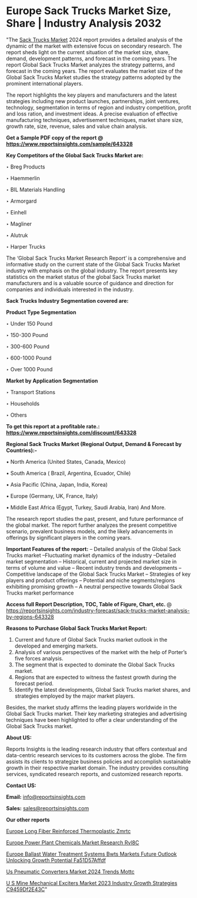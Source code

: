 # Europe Sack Trucks Market Size, Share | Industry Analysis 2032

"The <a href=https://www.reportsinsights.com/sample/643328>Sack Trucks Market</a> 2024 report provides a detailed analysis of the dynamic of the market with extensive focus on secondary research. The report sheds light on the current situation of the market size, share, demand, development patterns, and forecast in the coming years. The report Global Sack Trucks Market analyzes the strategy patterns, and forecast in the coming years. The report evaluates the market size of the Global Sack Trucks Market studies the strategy patterns adopted by the prominent international players.

The report highlights the key players and manufacturers and the latest strategies including new product launches, partnerships, joint ventures, technology, segmentation in terms of region and industry competition, profit and loss ration, and investment ideas. A precise evaluation of effective manufacturing techniques, advertisement techniques, market share size, growth rate, size, revenue, sales and value chain analysis.

<strong>Get a Sample PDF copy of the report @ <a href=https://www.reportsinsights.com/sample/643328 style=color:#0000ff;>https://www.reportsinsights.com/sample/643328</a></strong>

<strong>Key Competitors of the Global Sack Trucks Market are:</strong>

‣ Breg Products

‣ Haemmerlin

‣ BIL Materials Handling

‣ Armorgard

‣ Einhell

‣ Magliner

‣ Alutruk

‣ Harper Trucks

The ‘Global Sack Trucks Market Research Report’ is a comprehensive and informative study on the current state of the Global Sack Trucks Market industry with emphasis on the global industry. The report presents key statistics on the market status of the global Sack Trucks market manufacturers and is a valuable source of guidance and direction for companies and individuals interested in the industry.

<strong>Sack Trucks Industry Segmentation covered are:</strong>

<strong>Product Type Segmentation</strong>

‣ Under 150 Pound

‣ 150-300 Pound

‣ 300-600 Pound

‣ 600-1000 Pound

‣ Over 1000 Pound

<strong>Market by Application Segmentation</strong>

‣ Transport Stations

‣ Households

‣ Others

<strong>To get this report at a profitable rate.: <a href=https://www.reportsinsights.com/discount/643328 style=color:#0000ff;>https://www.reportsinsights.com/discount/643328</a></strong>

<strong>Regional Sack Trucks Market (Regional Output, Demand &amp; Forecast by Countries):-</strong>

• North America (United States, Canada, Mexico)

• South America ( Brazil, Argentina, Ecuador, Chile)

• Asia Pacific (China, Japan, India, Korea)

• Europe (Germany, UK, France, Italy)

• Middle East Africa (Egypt, Turkey, Saudi Arabia, Iran) And More.

The research report studies the past, present, and future performance of the global market. The report further analyzes the present competitive scenario, prevalent business models, and the likely advancements in offerings by significant players in the coming years.

<strong>Important Features of the report:</strong>
– Detailed analysis of the Global Sack Trucks market
–Fluctuating market dynamics of the industry
–Detailed market segmentation
– Historical, current and projected market size in terms of volume and value
– Recent industry trends and developments
– Competitive landscape of the Global Sack Trucks Market
– Strategies of key players and product offerings
– Potential and niche segments/regions exhibiting promising growth
– A neutral perspective towards Global Sack Trucks market performance

<strong>Access full Report Description, TOC, Table of Figure, Chart, etc. </strong>@   <a href=https://reportsinsights.com/industry-forecast/sack-trucks-market-analysis-by-regions-643328 style=color:#0000ff;>https://reportsinsights.com/industry-forecast/sack-trucks-market-analysis-by-regions-643328</a>

<strong>Reasons to Purchase Global Sack Trucks Market Report:</strong>
1. Current and future of Global Sack Trucks market outlook in the developed and emerging markets.
2. Analysis of various perspectives of the market with the help of Porter’s five forces analysis.
3. The segment that is expected to dominate the Global Sack Trucks market.
4. Regions that are expected to witness the fastest growth during the forecast period.
5. Identify the latest developments, Global Sack Trucks market shares, and strategies employed by the major market players.

Besides, the market study affirms the leading players worldwide in the Global Sack Trucks market. Their key marketing strategies and advertising techniques have been highlighted to offer a clear understanding of the Global Sack Trucks market.

<strong><strong>About US</strong>:</strong>

Reports Insights is the leading research industry that offers contextual and data-centric research services to its customers across the globe. The firm assists its clients to strategize business policies and accomplish sustainable growth in their respective market domain. The industry provides consulting services, syndicated research reports, and customized research reports.

<strong>Contact US:</strong>

<p class=><b>Email:</b> <a href=mailto:info@reportsinsights.com>info@reportsinsights.com</a></p>
<p class=><b>Sales:</b> <a href=mailto:sales@reportsinsights.com>sales@reportsinsights.com</a></p>

<strong>Our other reports</strong>

<a href=https://www.linkedin.com/pulse/europe-long-fiber-reinforced-thermoplastic-zmrtc/>Europe Long Fiber Reinforced Thermoplastic Zmrtc</a>

<a href=https://www.linkedin.com/pulse/europe-power-plant-chemicals-market-research-rvl8c/>Europe Power Plant Chemicals Market Research Rvl8C</a>

<a href=https://medium.com/@akitotamura255/europe-ballast-water-treatment-systems-bwts-markets-future-outlook-unlocking-growth-potential-fa51d57affdf>Europe Ballast Water Treatment Systems Bwts Markets Future Outlook Unlocking Growth Potential Fa51D57Affdf</a>

<a href=https://www.linkedin.com/pulse/us-pneumatic-converters-market-2024-trends-mottc/>Us Pneumatic Converters Market 2024 Trends Mottc</a>

<a href=https://medium.com/@aryawankhede943/u-s-mine-mechanical-exciters-market-2023-industry-growth-strategies-c9459df2e43c>U S Mine Mechanical Exciters Market 2023 Industry Growth Strategies C9459Df2E43C</a>"
